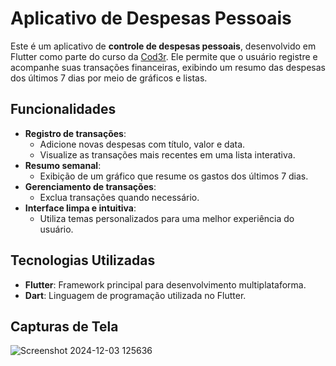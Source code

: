 # Aplicativo de Despesas Pessoais

Este é um aplicativo de **controle de despesas pessoais**, desenvolvido em Flutter como parte do curso da [Cod3r](https://www.cod3r.com.br/). Ele permite que o usuário registre e acompanhe suas transações financeiras, exibindo um resumo das despesas dos últimos 7 dias por meio de gráficos e listas.

## Funcionalidades

- **Registro de transações**:
  - Adicione novas despesas com título, valor e data.
  - Visualize as transações mais recentes em uma lista interativa.
- **Resumo semanal**:
  - Exibição de um gráfico que resume os gastos dos últimos 7 dias.
- **Gerenciamento de transações**:
  - Exclua transações quando necessário.
- **Interface limpa e intuitiva**:
  - Utiliza temas personalizados para uma melhor experiência do usuário.

## Tecnologias Utilizadas

- **Flutter**: Framework principal para desenvolvimento multiplataforma.
- **Dart**: Linguagem de programação utilizada no Flutter.

## Capturas de Tela

![Screenshot 2024-12-03 125636](https://github.com/user-attachments/assets/cd72f6c2-6d7f-421f-88e4-dda4b17ce03f)
